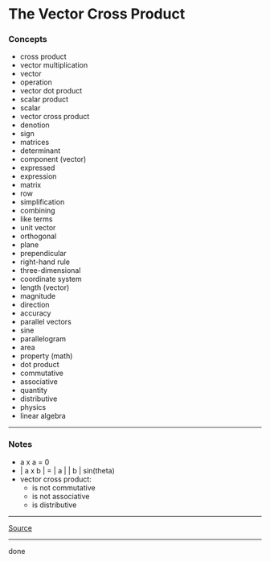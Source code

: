 # The Vector Cross Product

### Concepts

- cross product
- vector multiplication
- vector
- operation
- vector dot product
- scalar product
- scalar
- vector cross product
- denotion
- sign
- matrices
- determinant
- component (vector)
- expressed
- expression
- matrix
- row
- simplification
- combining
- like terms
- unit vector
- orthogonal
- plane
- prependicular
- right-hand rule
- three-dimensional
- coordinate system
- length (vector)
- magnitude
- direction
- accuracy
- parallel vectors
- sine
- parallelogram
- area
- property (math)
- dot product
- commutative
- associative
- quantity
- distributive
- physics
- linear algebra

---

### Notes

- a x a = 0
- | a x b | = | a | | b | sin(theta)
- vector cross product:
    - is not commutative
    - is not associative
    - is distributive

---

[Source](https://youtu.be/gPnWm-IXoAY)

---

done